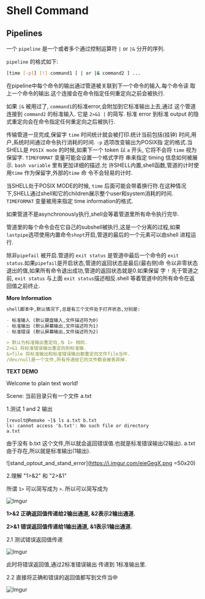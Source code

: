 # Shell Command #

## Pipelines ##

一个 `pipeline` 是一个或者多个通过控制运算符 `|` or `|&` 分开的序列.

`pipeline` 的格式如下:

  ```sh
  [time [-p]] [!] command1 [ | or |& command2 ] ...
  ```

在pipeline中每个命令的输出通过管道被关联到下一个命令的输入.每个命令读
取上一个命令的输出.这个连接会在命令指定任何重定向之前会被执行.

如果 `|&` 被用过了, `command1`的标准error,会附加到它标准输出上去,通过
这个管道连接到 `command2` 的标准输入. 它是 `2>&1 |` 的简写. 标准
error 到标准 output 的隐式重定向会在命令指定任何重定向之后被执行.

传输管道一旦完成,保留字 `time` 时间统计就会被打印.统计当前包括(挂钟)
时间,用户,系统时间通过命令执行消耗的时间. `-p` 选项改变输出为POSIX指
定的格式.当SHELL是 `POSIX mode` 的时候,如果下一个 token 以 `a` 开头,
它将不会将 `time` 视为保留字. `TIMEFORMAT` 变量可能会设置一个格式字符
串来指定 timing 信息如何被展示. `bash variable` 里有更加详细的描述.允
许SHELL内置,shell函数,管道的计时使用`time` 作为保留字,外部的`time` 命
令不会轻易的计时.

当SHELL处于POSIX MODE的时候, `time` 后面可能会带着换行符.在这种情况
下,SHELL通过shell和它的children展示整个user和system消耗的时间.
`TIMEFORMAT` 变量被用来指定 time information的格式.

如果管道不是asynchronously执行,shell会等着管道里所有命令执行完毕.

管道里的每个命令会在它自己的subshell被执行,这是一个分离的过程,如果
`lastpipe`选项使用内置命令`shopt`开启,管道的最后的一个元素可以由shell
进程运行.

除非`pipefail` 被开启.管道的 `exit status` 是管道中最后一个命令的
`exit status`.如果`pipefail`是开启状态,管道的返回状态是最后(最右侧)命
令以非零状态退出的值,如果所有命令退出成功,管道的返回状态就是0.如果保留
字 `!` 先于管道之前, `exit status` 与上面 `exit status`描述相反.shell
等着管道中的所有命令在返回值之前终止.


**More Information**

```markdown
shell脚本中,默认情况下,总是有三个文件处于打开状态,分别是:

- 标准输入 (默认键盘输入,文件描述符为0)
- 标准输出 (默认屏幕输出,文件描述符为1)
- 标准错误 (默认屏幕输出,文件描述符为2)

> 默认为标准输出重定向,与 1> 相同.
2>&1 将标准错误输出重定向到标准输.
&>file 将标准输出和标准错误输出都重定向文件file当中.
/dev/null是一个文件,所有传递给它的文件都会被丢弃掉.
```

**TEXT DEMO**

Welcome to plain text world!

Scene: 当前目录只有一个文件 a.txt

1.测试 1 and 2 输出

```text
[revolt@Remake ~]$ ls a.txt b.txt
ls: cannot access 'b.txt': No such file or directory
a.txt
```
由于没有 b.txt 这个文件,所以就会返回错误值.也就是标准错误输出(2输出).
a.txt 由于存在,所以就是标准输出(1输出).

![stand_optout_and_stand_error](https://i.imgur.com/eieGegX.png =50x20) 

2.理解 "1>&2" 和 "2>&1"

所谓 `1>` 可以简写成为 `>`. 所以可以简写成为 

![Imgur](https://i.imgur.com/y513HIB.png)

**1>&2 正确返回值传递给2输出通道, &2表示2输出通道.**

**2>&1 错误返回值传递给1输出通道, &1表示1输出通道.**

2.1 测试错误返回值传递

![Imgur](https://i.imgur.com/6PXbhMg.png)

此时将错误返回值,通过2标准错误输出 传递到 1标准输出里.

2.2 直接将正确和错误的返回值都写到文件当中

![Imgur](https://i.imgur.com/6PXbhMg.png)











